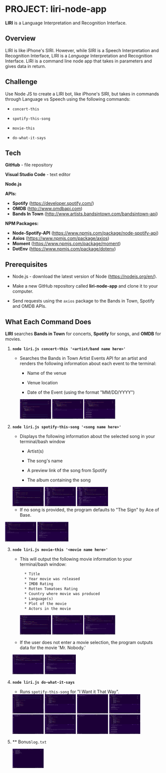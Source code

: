 # PROJECT: liri-node-app
**LIRI** is a Language Interpretation and Recognition Interface.


## Overview

LIRI is like iPhone's SIRI. However, while SIRI is a Speech Interpretation and Recognition Interface, LIRI is a _Language_ Interpretation and Recognition Interface. LIRI is a command line node app that takes in parameters and gives data in return.


## Challenge

Use Node JS to create a LIRI bot, like iPhone's SIRI, but takes in commands through Language vs Speech using the following commands:

   * `concert-this`

   * `spotify-this-song`

   * `movie-this`

   * `do-what-it-says`

   ## Tech

**GitHub** - file repository

**Visual Studio Code** - text editor

**Node.js**

**APIs:**

  * **Spotify** (https://developer.spotify.com/)
  * **OMDB** (http://www.omdbapi.com) 
  * **Bands In Town** (http://www.artists.bandsintown.com/bandsintown-api)

**NPM Packages:**

  * **Node-Spotify-API** (https://www.npmjs.com/package/node-spotify-api)
  * **Axios** (https://www.npmjs.com/package/axios)
  * **Moment** (https://www.npmjs.com/package/moment)
  * **DotEnv** (https://www.npmjs.com/package/dotenv)

   
## Prerequisites

- Node.js - download the latest version of Node (https://nodejs.org/en/).

- Make a new GitHub repository called **liri-node-app** and clone it to your computer.

- Send requests using the `axios` package to the Bands in Town, Spotify and OMDB APIs.

  
## What Each Command Does

**LIRI** searches **Bands in Town** for concerts, **Spotify** for songs, and **OMDB** for movies.

1. **`node liri.js concert-this '<artist/band name here>'`**

   * Searches the Bands in Town Artist Events API for an artist and renders the following information about each event to the terminal:

     * Name of the venue

     * Venue location

     * Date of the Event (using the format "MM/DD/YYYY")

     <img src="images/Screen Shot 2020-04-13 at 11.20.26 PM.png" width="100">

     <img src="images/Screen Shot 2020-04-14 at 12.00.09 AM.png" width="100">

     <img src="images/Screen Shot 2020-04-14 at 12.00.17 AM.png" width="100">

2. **`node liri.js spotify-this-song '<song name here>'`**

   * Displays the following information about the selected song in your terminal/bash window

     * Artist(s)

     * The song's name

     * A preview link of the song from Spotify

     * The album containing the song

   <img src="images/Screen Shot 2020-04-13 at 11.20.33 PM.png" width="100">

   <img src="images/Screen Shot 2020-04-14 at 12.08.38 AM.png" width="100">

   <img src="images/Screen Shot 2020-04-14 at 12.08.44 AM.png" width="100">

   * If no song is provided, the program defaults to "The Sign" by Ace of Base.

  <img src="images/Screen Shot 2020-04-14 at 12.26.04 AM.png" width="100">

  <img src="images/Screen Shot 2020-04-14 at 12.26.09 AM.png" width="100">

3. **`node liri.js movie-this '<movie name here>'`**

   * This will output the following movie information to your terminal/bash window:

     ```
       * Title
       * Year movie was released
       * IMDB Rating
       * Rotten Tomatoes Rating
       * Country where movie was produced
       * Language(s)
       * Plot of the movie
       * Actors in the movie
     ```
     <img src = "images/Screen Shot 2020-04-13 at 11.20.38 PM.png" width="100">

     <img src="images/Screen Shot 2020-04-14 at 12.14.38 AM.png" width="100">

     <img src="images/Screen Shot 2020-04-14 at 12.14.46 AM.png" width="100">

   * If the user does not enter a movie selection, the program outputs data for the movie 'Mr. Nobody.'

   <img src = "images/Screen Shot 2020-04-14 at 12.14.01 AM.png" width="100">

   <img src = "images/Screen Shot 2020-04-14 at 12.14.09 AM.png" width="100">

4. **`node liri.js do-what-it-says`**

     * Runs `spotify-this-song` for "I Want it That Way".

     <img src = "images/Screen Shot 2020-04-13 at 11.20.45 PM.png" width="100">

     <img src = "images/Screen Shot 2020-04-14 at 12.34.49 AM.png" width="100">

     <img src = "images/Screen Shot 2020-04-14 at 12.33.54 AM.png" width="100">

     <img src = "images/Screen Shot 2020-04-14 at 12.34.55 AM.png" width="100">

     <img src = "images/Screen Shot 2020-04-14 at 12.35.39 AM.png" width="100">

     <img src = "images/Screen Shot 2020-04-14 at 12.36.41 AM.png" width="100">

     <img src = "images/Screen Shot 2020-04-14 at 12.39.10 AM.png" width="100">

     <img src = "images/Screen Shot 2020-04-14 at 12.39.48 AM.png" width="100">

5. ** Bonus`log.txt`

    <img src = "images/Screen Shot 2020-04-14 at 12.50.10 AM.png" width="100">